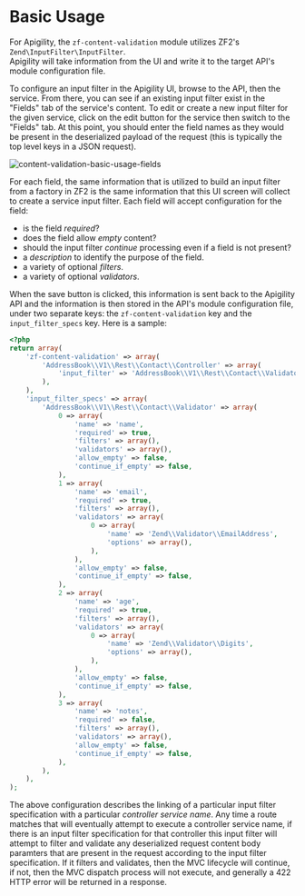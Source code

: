 Basic Usage
===========

For Apigility, the `zf-content-validation` module utilizes ZF2's `Zend\InputFilter\InputFilter`.  
Apigility will take information from the UI and write it to the target API's module configuration 
file.

To configure an input filter in the Apigility UI, browse to the API, then the service.  From there, 
you can see if an existing input filter exist in the "Fields" tab of the service's content.  To 
edit or create a new input filter for the given service, click on the edit button for the service
then switch to the "Fields" tab.  At this point, you should enter the field names as they would
be present in the deserialized payload of the request (this is typically the top level keys in a 
JSON request).

![content-validation-basic-usage-fields](/asset/apigility-documentation/img/content-validation-basic-usage-fields.jpg)

For each field, the same information that is utilized to build an input filter from a factory
in ZF2 is the same information that this UI screen will collect to create a service input filter.
Each field will accept configuration for the field:

- is the field _required_?
- does the field allow _empty_ content?
- should the input filter _continue_ processing even if a field is not present?
- a _description_ to identify the purpose of the field.
- a variety of optional _filters_.
- a variety of optional _validators_.

When the save button is clicked, this information is sent back to the Apigility API and the 
information is then stored in the API's module configuration file, under two separate keys: the 
`zf-content-validation` key and the `input_filter_specs` key.  Here is a sample:

```php
<?php 
return array(
    'zf-content-validation' => array(
        'AddressBook\\V1\\Rest\\Contact\\Controller' => array(
            'input_filter' => 'AddressBook\\V1\\Rest\\Contact\\Validator',
        ),
    ),
    'input_filter_specs' => array(
        'AddressBook\\V1\\Rest\\Contact\\Validator' => array(
            0 => array(
                'name' => 'name',
                'required' => true,
                'filters' => array(),
                'validators' => array(),
                'allow_empty' => false,
                'continue_if_empty' => false,
            ),
            1 => array(
                'name' => 'email',
                'required' => true,
                'filters' => array(),
                'validators' => array(
                    0 => array(
                        'name' => 'Zend\\Validator\\EmailAddress',
                        'options' => array(),
                    ),
                ),
                'allow_empty' => false,
                'continue_if_empty' => false,
            ),
            2 => array(
                'name' => 'age',
                'required' => true,
                'filters' => array(),
                'validators' => array(
                    0 => array(
                        'name' => 'Zend\\Validator\\Digits',
                        'options' => array(),
                    ),
                ),
                'allow_empty' => false,
                'continue_if_empty' => false,
            ),
            3 => array(
                'name' => 'notes',
                'required' => false,
                'filters' => array(),
                'validators' => array(),
                'allow_empty' => false,
                'continue_if_empty' => false,
            ),
        ),
    ),
);
```

The above configuration describes the linking of a particular input filter specification with a
particular _controller service name_.  Any time a route matches that will eventually attempt to
execute a controller service name, if there is an input filter specification for that controller
this input filter will attempt to filter and validate any deserialized request content body
paramters that are present in the request according to the input filter specification.  If it
filters and validates, then the MVC lifecycle will continue, if not, then the MVC dispatch process
will not execute, and generally a 422 HTTP error will be returned in a response.
